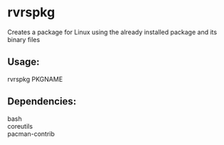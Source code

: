 # rvrspkg
Creates a package for Linux using the already installed package and its binary files

## Usage:
rvrspkg PKGNAME

## Dependencies:
bash \
coreutils \
pacman-contrib

